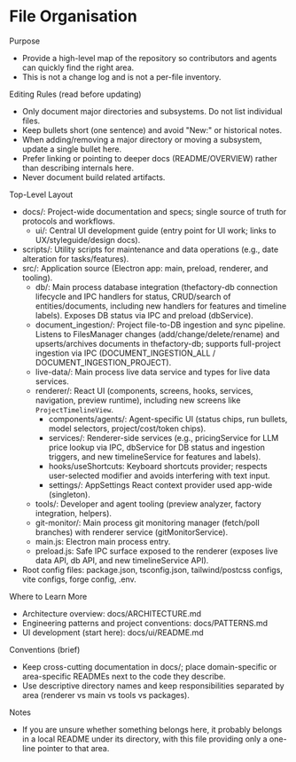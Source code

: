# File Organisation

Purpose

- Provide a high-level map of the repository so contributors and agents can quickly find the right area.
- This is not a change log and is not a per-file inventory.

Editing Rules (read before updating)

- Only document major directories and subsystems. Do not list individual files.
- Keep bullets short (one sentence) and avoid "New:" or historical notes.
- When adding/removing a major directory or moving a subsystem, update a single bullet here.
- Prefer linking or pointing to deeper docs (README/OVERVIEW) rather than describing internals here.
- Never document build related artifacts.

Top-Level Layout

- docs/: Project-wide documentation and specs; single source of truth for protocols and workflows.
  - ui/: Central UI development guide (entry point for UI work; links to UX/styleguide/design docs).
- scripts/: Utility scripts for maintenance and data operations (e.g., date alteration for tasks/features).
- src/: Application source (Electron app: main, preload, renderer, and tooling).
  - db/: Main process database integration (thefactory-db connection lifecycle and IPC handlers for status, CRUD/search of entities/documents, including new handlers for features and timeline labels). Exposes DB status via IPC and preload (dbService).
  - document_ingestion/: Project file-to-DB ingestion and sync pipeline. Listens to FilesManager changes (add/change/delete/rename) and upserts/archives documents in thefactory-db; supports full-project ingestion via IPC (DOCUMENT_INGESTION_ALL / DOCUMENT_INGESTION_PROJECT).
  - live-data/: Main process live data service and types for live data services.
  - renderer/: React UI (components, screens, hooks, services, navigation, preview runtime), including new screens like `ProjectTimelineView`.
    - components/agents/: Agent-specific UI (status chips, run bullets, model selectors, project/cost/token chips).
    - services/: Renderer-side services (e.g., pricingService for LLM price lookup via IPC, dbService for DB status and ingestion triggers, and new timelineService for features and labels).
    - hooks/useShortcuts: Keyboard shortcuts provider; respects user-selected modifier and avoids interfering with text input.
    - settings/: AppSettings React context provider used app-wide (singleton).
  - tools/: Developer and agent tooling (preview analyzer, factory integration, helpers).
  - git-monitor/: Main process git monitoring manager (fetch/poll branches) with renderer service (gitMonitorService).
  - main.js: Electron main process entry.
  - preload.js: Safe IPC surface exposed to the renderer (exposes live data API, db API, and new timelineService API).
- Root config files: package.json, tsconfig.json, tailwind/postcss configs, vite configs, forge config, .env.

Where to Learn More

- Architecture overview: docs/ARCHITECTURE.md
- Engineering patterns and project conventions: docs/PATTERNS.md
- UI development (start here): docs/ui/README.md

Conventions (brief)

- Keep cross-cutting documentation in docs/; place domain-specific or area-specific READMEs next to the code they describe.
- Use descriptive directory names and keep responsibilities separated by area (renderer vs main vs tools vs packages).

Notes

- If you are unsure whether something belongs here, it probably belongs in a local README under its directory, with this file providing only a one-line pointer to that area.
